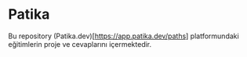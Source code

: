 # Patika
Bu repository (Patika.dev)[https://app.patika.dev/paths] platformundaki eğitimlerin proje ve cevaplarını içermektedir.

